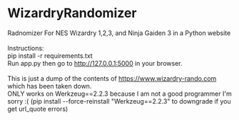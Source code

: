 # WizardryRandomizer
Radnomizer For NES Wizardry 1,2,3, and Ninja Gaiden 3 in a Python website
<br>
<br>Instructions:
<br>pip install -r requirements.txt
<br>Run app.py then go to http://127.0.0.1:5000 in your browser. 
<br><br>
This is just a dump of the contents of https://www.wizardry-rando.com which has been taken down.
<br>ONLY works on Werkzeug==2.2.3 because I am not a good programmer I'm sorry :( (pip install --force-reinstall "Werkzeug==2.2.3" to downgrade if you get url_quote errors)

